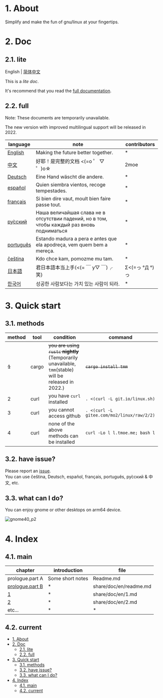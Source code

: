 # 1. About

Simplify and make the fun of gnu/linux at your fingertips.

# 2. Doc

## 2.1. lite

English | [简体中文](./share/doc/zh/lite.md)

This is a _lite doc_.

It's recommend that you read the [full documentation](./share/doc/readme.md).

## 2.2. full

Note: These documents are temporarily unavailable.

The new version with improved multilingual support will be released in 2022.

| language                              | note                                                                                                           | contributors   |
| ------------------------------------- | -------------------------------------------------------------------------------------------------------------- | -------------- |
| [English](./share/doc/en/readme.md)   | Making the future better together.                                                                             | \*             |
| [中文](./share/doc/zh/readme.md)      | 好耶！是完整的文档 <(=o ゜ ▽ ゜)o☆ <!-- 你好，謝謝，小籠包，再見 -->                                           | 2moe           |
| [Deutsch](./share/doc/de/readme.md)   | Eine Hand wäscht die andere. <!-- nicht verfügbar -->                                                          | \*             |
| [español](./share/doc/es/readme.md)   | Quien siembra vientos, recoge tempestades. <!-- no disponible-->                                               | \*             |
| [français](./share/doc/fr/readme.md)  | Si bien dire vaut, moult bien faire passe tout. <!-- non disponible -->                                        | \*             |
| [ру́сский](./share/doc/ru/readme.md)   | Наша величайшая слава не в отсутствии падений, но в том, чтобы каждый раз вновь подниматься<!-- недоступен --> | \*             |
| [português](./share/doc/pt/readme.md) | Estando madura a pera e antes que ela apodreça, vem quem bem a mereça. <!-- não disponível   -->               | \*             |
| [čeština](./share/doc/cs/readme.md)   | Kdo chce kam, pomozme mu tam.<!-- není dostupný -->                                                            | \*             |
| [日本語](./share/doc/ja/readme.md)    | 君日本語本当上手(<(= ￣ y▽ ￣)╭ 笑)                                                                            | Σ<(=っ °Д °)っ |
| [한국어](./share/doc/ko/readme.md)    | 성공한 사람보다는 가치 있는 사람이 되라.                                                                       | \*             |

<!-- | [繁體/正體中文](./share/doc/zh_TW/readme.md)  | ~~這裡面有很多“好康”的東西~~        | \*             | -->

# 3. Quick start

## 3.1. methods

| method | tool  | condition                                                                                                | command                                    |
| ------ | ----- | -------------------------------------------------------------------------------------------------------- | ------------------------------------------ |
| ~~1~~  | cargo | ~~you are using `rustc` **nightly**~~ (Temporarily unavailable, `tmm`(stable) will be released in 2022.) | ~~`cargo install tmm`~~                    |
| 2      | curl  | you have `curl` installed                                                                                | `. <(curl -L git.io/linux.sh)`             |
| 3      | curl  | you cannot access github                                                                                 | `. <(curl -L gitee.com/mo2/linux/raw/2/2)` |
| 4      | curl  | none of the above methods can be installed                                                               | `curl -Lo l l.tmoe.me; bash l`             |

<!-- | 1      | cargo | you have `cargo` installed        | `cargo install tmoe`            | -->

## 3.2. have issue?

Please report an [issue](https://github.com/2moe/tmoe-linux/issues/new/choose).  
You can use čeština, Deutsch, español, français, português, ру́сский & 中文, etc.

## 3.3. what can I do?

You can enjoy gnome or other desktops on arm64 device.

![gnome40_p2](https://images.gitee.com/uploads/images/2021/0806/224423_fa8285a5_5617340.png "Screenshot_20210806-222714.png")

# 4. Index

## 4.1. main

| chapter                                     | introduction     | file                   |
| ------------------------------------------- | ---------------- | ---------------------- |
| prologue.part A                             | Some short notes | Readme.md              |
| [prologue.part B](./share/doc/en/readme.md) | \*               | share/doc/en/readme.md |
| [1](./share/doc/en/1.md)                    | \*               | share/doc/en/1.md      |
| [2](./share/doc/en/2.md)                    | \*               | share/doc/en/2.md      |
| etc...                                      | \*               | \*                     |

## 4.2. current

- [1. About](#1-about)
- [2. Doc](#2-doc)
  - [2.1. lite](#21-lite)
  - [2.2. full](#22-full)
- [3. Quick start](#3-quick-start)
  - [3.1. methods](#31-methods)
  - [3.2. have issue?](#32-have-issue)
  - [3.3. what can I do?](#33-what-can-i-do)
- [4. Index](#4-index)
  - [4.1. main](#41-main)
  - [4.2. current](#42-current)
